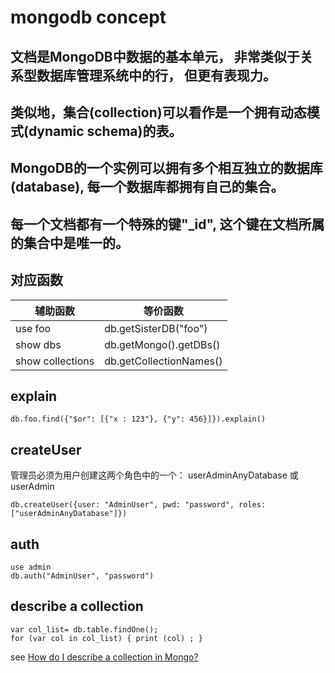 # mongodb concept

## 文档是MongoDB中数据的基本单元， 非常类似于关系型数据库管理系统中的行， 但更有表现力。

## 类似地，集合(collection)可以看作是一个拥有动态模式(dynamic schema)的表。

## MongoDB的一个实例可以拥有多个相互独立的数据库(database), 每一个数据库都拥有自己的集合。

## 每一个文档都有一个特殊的键"_id", 这个键在文档所属的集合中是唯一的。

## 对应函数
辅助函数 | 等价函数
------------ | -------------
use foo | db.getSisterDB("foo")
show dbs | db.getMongo().getDBs()
show collections | db.getCollectionNames()


## explain

```
db.foo.find({"$or": [{"x : 123"}, {"y": 456}]}).explain()
```

## createUser
 管理员必须为用户创建这两个角色中的一个： userAdminAnyDatabase 或 userAdmin
``` shell
db.createUser({user: "AdminUser", pwd: "password", roles: ["userAdminAnyDatabase"]})
```

## auth

``` shell
use admin
db.auth("AdminUser", "password")
```

## describe a collection

``` shell
var col_list= db.table.findOne();
for (var col in col_list) { print (col) ; }
```
see [How do I describe a collection in Mongo?](https://stackoverflow.com/questions/6336973/how-do-i-describe-a-collection-in-mongo)
